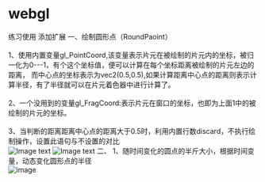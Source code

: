 # webgl
练习使用
添加扩展
一、绘制圆形点（RoundPaoint）<br>    
1、使用内置变量gl_PointCoord,该变量表示片元在被绘制的片元内的坐标，被归一化为0---1，有个这个坐标值，便可以计算在每个坐标距离被绘制的片元左边的距离，
而中心点的坐标表示为vec2(0.5,0.5),如果计算距离中心点的距离则表示计算半径，有了半径就可以在片元着色器中进行计算了。<br>   
2、一个没用到的变量gl_FragCoord:表示片元在窗口的坐标，也即为上面1中的被绘制的片元的坐标。<br>     
3、当判断的距离距离中心点的距离大于0.5时，利用内置行数discard，不执行绘制操作，设置此语句与不设置的对比<br>
![Image text](http://raw.github.com/MapGiser/webgl/master/images/b.jpg)
![Image text](http://raw.github.com/MapGiser/webgl/master/images/a.jpg)
二、
1、随时间变化的圆点的半斤大小，根据时间变量，动态变化圆形点的半径<br>
![image](http://raw.github.com/MapGiser/webgl/master/images//pointScale.gif)
